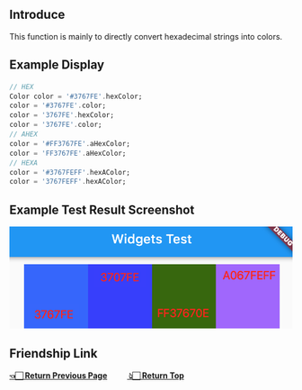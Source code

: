 <p id='jump'></p>

## Introduce
This function is mainly to directly convert hexadecimal strings into colors.
## Example Display
```dart
// HEX
Color color = '#3767FE'.hexColor;
color = '#3767FE'.color;
color = '3767FE'.hexColor;
color = '3767FE'.color;
// AHEX
color = '#FF3767FE'.aHexColor;
color = 'FF3767FE'.aHexColor;
// HEXA
color = '#3767FEFF'.hexAColor;
color = '3767FEFF'.hexAColor;
```
## Example Test Result Screenshot
![datetime](https://github.com/zhoushuangjian001/idkit/blob/master/readme_img/color.png?raw=true)

## Friendship Link
**[👈🏻 Return Previous Page](https://pub.flutter-io.cn/packages/idkit)** &nbsp; &nbsp;&nbsp;&nbsp;&nbsp;&nbsp;&nbsp;**[ 👆🏻 Return Top](#jump)**